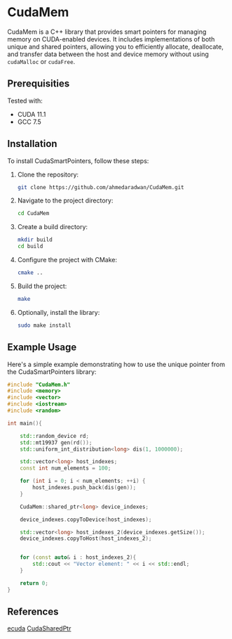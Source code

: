# CudaMem

CudaMem is a C++ library that provides smart pointers for managing memory on CUDA-enabled devices. It includes implementations of both unique and shared pointers, allowing you to efficiently allocate, deallocate, and transfer data between the host and device memory without using ```cudaMalloc``` or ```cudaFree```.

## Prerequisities
Tested with:
- CUDA 11.1
- GCC 7.5

## Installation

To install CudaSmartPointers, follow these steps:

1. Clone the repository:

    ```bash
    git clone https://github.com/ahmedaradwan/CudaMem.git
    ```

2. Navigate to the project directory:

    ```bash
    cd CudaMem
    ```

3. Create a build directory:

    ```bash
    mkdir build
    cd build
    ```

4. Configure the project with CMake:

    ```bash
    cmake ..
    ```

5. Build the project:

    ```bash
    make
    ```

6. Optionally, install the library:

    ```bash
    sudo make install
    ```

## Example Usage

Here's a simple example demonstrating how to use the unique pointer from the CudaSmartPointers library:

```cpp
#include "CudaMem.h"
#include <memory>
#include <vector>
#include <iostream>
#include <random>

int main(){

    std::random_device rd;
    std::mt19937 gen(rd());
    std::uniform_int_distribution<long> dis(1, 1000000);

    std::vector<long> host_indexes;
    const int num_elements = 100;

    for (int i = 0; i < num_elements; ++i) {
        host_indexes.push_back(dis(gen));
    }

    CudaMem::shared_ptr<long> device_indexes;

    device_indexes.copyToDevice(host_indexes);

    std::vector<long> host_indexes_2(device_indexes.getSize());
    device_indexes.copyToHost(host_indexes_2);


    for (const auto& i : host_indexes_2){
        std::cout << "Vector element: " << i << std::endl;
    }

    return 0;
}
```

## References
[ecuda](https://github.com/BaderLab/ecuda/tree/master)
[CudaSharedPtr](https://github.com/roostaiyan/CudaSharedPtr)
